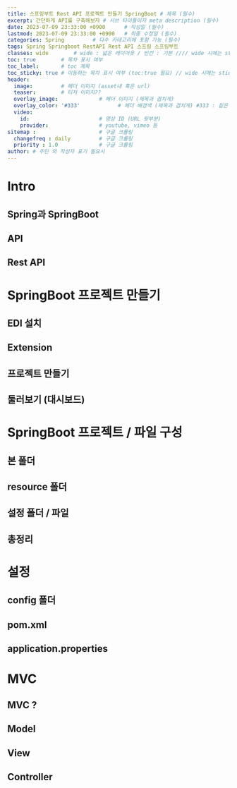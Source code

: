 ```yaml
---
title: 스프링부트 Rest API 프로젝트 만들기 SpringBoot # 제목 (필수)
excerpt: 간단하게 API를 구축해보자 # 서브 타이틀이자 meta description (필수)
date: 2023-07-09 23:33:00 +0900      # 작성일 (필수)
lastmod: 2023-07-09 23:33:00 +0900   # 최종 수정일 (필수)
categories: Spring         # 다수 카테고리에 포함 가능 (필수)
tags: Spring Springboot RestAPI Rest API 스프링 스프링부트                     # 태그 복수개 가능 (필수)
classes: wide        # wide : 넓은 레이아웃 / 빈칸 : 기본 //// wide 시에는 sticky toc 불가
toc: true        # 목차 표시 여부
toc_label:       # toc 제목
toc_sticky: true # 이동하는 목차 표시 여부 (toc:true 필요) // wide 시에는 sticky toc 불가
header: 
  image:         # 헤더 이미지 (asset내 혹은 url)
  teaser:        # 티저 이미지??
  overlay_image:             # 헤더 이미지 (제목과 겹치게)
  overlay_color: '#333'            # 헤더 배경색 (제목과 겹치게) #333 : 짙은 회색 (필수)
  video:
    id:                      # 영상 ID (URL 뒷부분)
    provider:                # youtube, vimeo 등
sitemap :                    # 구글 크롤링
  changefreq : daily         # 구글 크롤링
  priority : 1.0             # 구글 크롤링
author: # 주인 외 작성자 표기 필요시
---
```

<!--postNo: 20230709_001-->



# Intro

## Spring과 SpringBoot


## API


## Rest API




# SpringBoot 프로젝트 만들기

## EDI 설치

## Extension

## 프로젝트 만들기

## 둘러보기 (대시보드)



# SpringBoot 프로젝트 / 파일 구성

## 본 폴더

## resource 폴더

## 설정 폴더 / 파일

## 총정리


# 설정

## config 폴더

## pom.xml

## application.properties



# MVC

## MVC ?


## Model


## View


## Controller